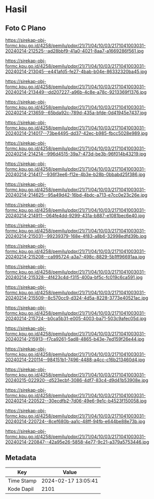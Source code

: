 # Hasil

## Foto C Plano

https://sirekap-obj-formc.kpu.go.id/4258/pemilu/pdpr/21/71/04/10/03/2171041003031-20240214-212525--ad28bbf9-41a0-4021-8aa7-a1669286f561.jpg

https://sirekap-obj-formc.kpu.go.id/4258/pemilu/pdpr/21/71/04/10/03/2171041003031-20240214-213045--e441afd5-fe27-4bab-b04e-86332320ba45.jpg

https://sirekap-obj-formc.kpu.go.id/4258/pemilu/pdpr/21/71/04/10/03/2171041003031-20240214-213449--dd207227-a96b-4c8e-a78c-9213369f1376.jpg

https://sirekap-obj-formc.kpu.go.id/4258/pemilu/pdpr/21/71/04/10/03/2171041003031-20240214-213659--65bda92c-789d-435a-bfde-0d41945e7437.jpg

https://sirekap-obj-formc.kpu.go.id/4258/pemilu/pdpr/21/71/04/10/03/2171041003031-20240214-214017--73be4495-dd37-42ec-b985-fbcc5028e989.jpg

https://sirekap-obj-formc.kpu.go.id/4258/pemilu/pdpr/21/71/04/10/03/2171041003031-20240214-214214--996d4515-39a7-473d-be3b-96f014b43219.jpg

https://sirekap-obj-formc.kpu.go.id/4258/pemilu/pdpr/21/71/04/10/03/2171041003031-20240214-214417--936f3ee6-f12e-4b3e-b28b-0bbabd25f386.jpg

https://sirekap-obj-formc.kpu.go.id/4258/pemilu/pdpr/21/71/04/10/03/2171041003031-20240214-214625--95a49d42-16bd-4bdc-a713-e7cc0e23c26e.jpg

https://sirekap-obj-formc.kpu.go.id/4258/pemilu/pdpr/21/71/04/10/03/2171041003031-20240214-214911--064fe4dd-9299-431a-b887-e1081bec6e40.jpg

https://sirekap-obj-formc.kpu.go.id/4258/pemilu/pdpr/21/71/04/10/03/2171041003031-20240214-215031--99239379-168e-4f83-a8b6-32998edfd39b.jpg

https://sirekap-obj-formc.kpu.go.id/4258/pemilu/pdpr/21/71/04/10/03/2171041003031-20240214-215208--ca995724-a3a7-498c-8829-5b1ff96691aa.jpg

https://sirekap-obj-formc.kpu.go.id/4258/pemilu/pdpr/21/71/04/10/03/2171041003031-20240214-215328--4f423c4d-f315-400a-bf5c-fc019c6ca591.jpg

https://sirekap-obj-formc.kpu.go.id/4258/pemilu/pdpr/21/71/04/10/03/2171041003031-20240214-215509--8c570cc9-d324-4d5a-8228-3773e40521ac.jpg

https://sirekap-obj-formc.kpu.go.id/4258/pemilu/pdpr/21/71/04/10/03/2171041003031-20240214-215724--b0ca5b31-e005-4003-ba71-503c9afec05d.jpg

https://sirekap-obj-formc.kpu.go.id/4258/pemilu/pdpr/21/71/04/10/03/2171041003031-20240214-215913--f7ca9261-5ad8-4865-b43e-7ed159f26e44.jpg

https://sirekap-obj-formc.kpu.go.id/4258/pemilu/pdpr/21/71/04/10/03/2171041003031-20240214-220114--984151b1-7496-4488-a4cc-c16b213460d4.jpg

https://sirekap-obj-formc.kpu.go.id/4258/pemilu/pdpr/21/71/04/10/03/2171041003031-20240215-022920--d523ecbf-3086-4df7-83c4-d9d41b53908e.jpg

https://sirekap-obj-formc.kpu.go.id/4258/pemilu/pdpr/21/71/04/10/03/2171041003031-20240214-220522--30ecdfb2-7d06-49e6-9e1c-b4523f150058.jpg

https://sirekap-obj-formc.kpu.go.id/4258/pemilu/pdpr/21/71/04/10/03/2171041003031-20240214-220724--8cef680b-aa1c-48ff-94fb-e644be88e73b.jpg

https://sirekap-obj-formc.kpu.go.id/4258/pemilu/pdpr/21/71/04/10/03/2171041003031-20240214-220847--42a95e26-5858-4e77-9c21-a379a5753446.jpg


## Metadata

| Key        | Value               |
| ---------- | ------------------- |
| Time Stamp | 2024-02-17 13:05:41 |
| Kode Dapil | 2101                |



